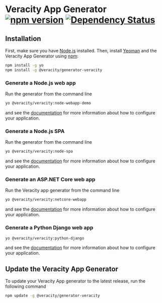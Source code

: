 # Veracity App Generator [![npm version][npm-image]][npm-url] [![Dependency Status][daviddm-image]][daviddm-url]


## Installation

First, make sure you have [Node.js] installed.
Then, install [Yeoman] and the Veracity App Generator using [npm]:

```bash
npm install -g yo
npm install -g @veracity/generator-veracity
```

### Generate a Node.js web app
Run the generator from the command line
```bash
yo @veracity/veracity:node-webapp-demo
```
and see the [documentation](https://github.com/veracity/generator-veracity/tree/master/generators/node-webapp-demo/templates)
for more information about how to configure your application.

### Generate a Node.js SPA
Run the generator from the command line
```bash
yo @veracity/veracity:node-spa
```
and see the [documentation](https://github.com/veracity/generator-veracity/tree/master/generators/node-spa/templates)
for more information about how to configure your application.

### Generate an ASP.NET Core web app
Run the Veracity app generator from the command line
```bash
yo @veracity/veracity:netcore-webapp
```
and see the [documentation](https://github.com/veracity/generator-veracity/tree/master/generators/netcore-webapp/templates)
for more information about how to configure your application.


### Generate a Python Django web app
```bash
yo @veracity/veracity:python-django
```
and see the [documentation](https://github.com/veracity/generator-veracity/tree/master/generators/python-django/templates)
for more information about how to configure your application.

## Update the Veracity App Generator
To update your Veracity App generator to the latest release, run the following command
```bash
npm update -g @veracity/generator-veracity
```

[Node.js]: https://nodejs.org/
[npm]: https://www.npmjs.com/
[Yeoman]: http://yeoman.io
[npm-image]: https://badge.fury.io/js/%40veracity%2Fgenerator-veracity.svg
[npm-url]: https://badge.fury.io/js/%40veracity%2Fgenerator-veracity
[travis-image]: https://travis-ci.org/Veracity/generator-veracity.svg?branch=master
[travis-url]: https://travis-ci.org/Veracity/generator-veracity
[daviddm-image]: https://david-dm.org/Veracity/generator-veracity.svg?theme=shields.io
[daviddm-url]: https://david-dm.org/Veracity/generator-veracity
